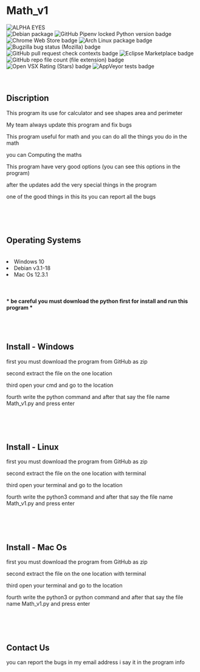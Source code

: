 # Math_v1
![ALPHA EYES](https://user-images.githubusercontent.com/88088981/161790930-a7683cac-1910-4bb0-8cce-a1d2efed85d5.jpg)
<br>
<img alt="Debian package" src="https://img.shields.io/debian/v/kali">
<img alt="GitHub Pipenv locked Python version badge" src="https://img.shields.io/badge/python-v3.9.6-blue">
<img alt="Chrome Web Store badge" src="https://img.shields.io/badge/users-550-green">
<img alt="Arch Linux package badge" src="https://img.shields.io/badge/windows-10-blue">
<img alt="Bugzilla bug status (Mozilla) badge" src="https://img.shields.io/badge/bug-fixed-brightgreen">
<img alt="GitHub pull request check contexts badge" src="https://img.shields.io/badge/checks-5%20passed%2C%20%20pending-dbab09">
<img alt="Eclipse Marketplace badge" src="https://img.shields.io/badge/updated-today-brightgreen">
<img alt="GitHub repo file count (file extension) badge" src="https://img.shields.io/badge/files-1-blue">
<img alt="Open VSX Rating (Stars) badge" src="https://img.shields.io/badge/rating-%E2%98%85%E2%98%85%E2%98%85%E2%98%85%E2%98%85-brightgreen">
<img alt="AppVeyor tests badge" src="https://img.shields.io/badge/tests-477%20passed%2C%20%20failed-red">
<br>
<br>
<br>
<h2>Discription</h2>
<p>This program its use for calculator and see shapes area and perimeter</p>
<p>My team always update this program and fix bugs</p> 
<p>This program useful for math and you can do all the things you do in the math</p>
<p>you can Computing the maths 
<p>This program have very good options (you can see this options in the program)</p>
<p>after the updates add the very special things in the program</p> 
<p>one of the good things in this its you can report all the bugs</p>
<br>
<br>
<br>
<h2>Operating Systems</h2>
<br>
<li>Windows 10</li>
<li>Debian v3.1-18</li>
<li>Mac Os 12.3.1</li>
<br>
<br>
<h4> * be careful you must download the python first for install and run this program * </h4>
<br>
<br>
<h2>Install - Windows</h2>
<p>first you must download the program from GitHub as zip</p>
<p>second extract the file on the one location</p>
<p>third open your cmd and go to the location</p>
<p>fourth write the python command and after that say the file name Math_v1.py and press enter</p>
<br>
<br>
<br>
<h2>Install - Linux</h2>
<p>first you must download the program from GitHub as zip</p>
<p>second extract the file on the one location with terminal</p>
<p>third open your terminal and go to the location</p>
<p>fourth write the python3 command and after that say the file name Math_v1.py and press enter</p>
<br>
<br>
<br>
<h2>Install - Mac Os</h2>
<p>first you must download the program from GitHub as zip</p>
<p>second extract the file on the one location with terminal</p>
<p>third open your terminal and go to the location</p>
<p>fourth write the python3 or python command and after that say the file name Math_v1.py and press enter</p>
<br>
<br>
<br>
<h2>Contact Us</h2>
<p>you can report the bugs in my email address i say it in the program info</p>
